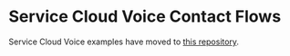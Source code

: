 # Service Cloud Voice Contact Flows

Service Cloud Voice examples have moved to [this repository](https://github.com/service-cloud-voice/examples-from-doc).
